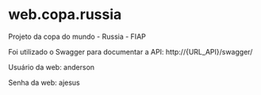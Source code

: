# web.copa.russia
Projeto da copa do mundo - Russia - FIAP

Foi utilizado o Swagger para documentar a API: http://{URL_API}/swagger/

Usuário da web: anderson

Senha da web: ajesus
